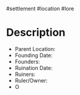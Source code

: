 #settlement #location #lore 
# Description

- Parent Location:
- Founding Date:
- Founders:
- Ruination Date:
- Ruiners:
- Ruler/Owner:
- O
